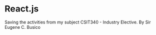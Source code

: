 # React.js
Saving the activities from my subject CSIT340 - Industry Elective. By Sir Eugene C. Busico
